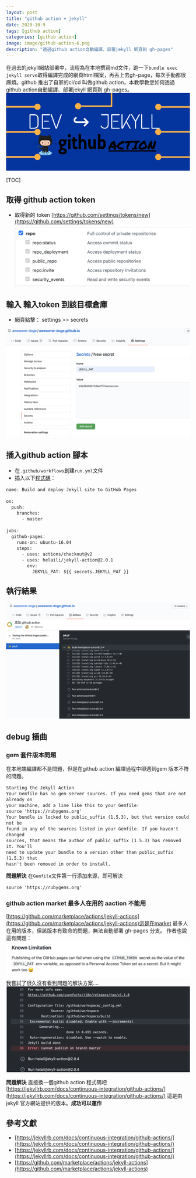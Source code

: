 ```yaml
---
layout: post
title: "github action + jekyll"
date: 2020-10-9
tags: [github action]
categories: [github action]
image: image/github-action-6.png
description: "透過github action自動編譯、部署jekyll 網頁到 gh-pages"
---
```

在過去的jekyll網站部署中，流程為在本地撰寫md文件，跑一下`bundle exec jekyll serve`取得編譯完成的網頁html檔案，再丟上去gh-page，每次手動都很麻煩。github 推出了自家的ci/cd 叫做github action，本教學教您如何透過github action自動編譯、部署jekyll 網頁到 gh-pages。
![](/image/github-action-6.png)

[TOC]

## 取得 github action token
* 取得新的 token [https://github.com/settings/tokens/new](https://github.com/settings/tokens/new)
![](/image/github-action-3.png)


## 輸入 輸入token 到該目標倉庫
* 網頁點擊： settings >> secrets

![](/image/github-action-1.png)

## 插入github action 腳本
* 在`.github/workflows`創建`run.yml`文件
* 插入以下[程式碼](https://jekyllrb.com/docs/continuous-integration/github-actions/)：

```
name: Build and deploy Jekyll site to GitHub Pages

on:
  push:
    branches:
      - master

jobs:
  github-pages:
    runs-on: ubuntu-16.04
    steps:
      - uses: actions/checkout@v2
      - uses: helaili/jekyll-action@2.0.1
        env:
          JEKYLL_PAT: ${{ secrets.JEKYLL_PAT }}
```

## 執行結果
![](/image/github-action-2.png)


## debug 插曲
### gem 套件版本問題
在本地端編譯都不是問題，但是在github action 編譯過程中卻遇到gem  版本不符的問題。
```
Starting the Jekyll Action
Your Gemfile has no gem server sources. If you need gems that are not already on
your machine, add a line like this to your Gemfile:
source 'https://rubygems.org'
Your bundle is locked to public_suffix (1.5.3), but that version could not be
found in any of the sources listed in your Gemfile. If you haven't changed
sources, that means the author of public_suffix (1.5.3) has removed it. You'll
need to update your bundle to a version other than public_suffix (1.5.3) that
hasn't been removed in order to install.
```
**問題解決**
在`Gemfile`文件第一行添加來源，即可解決
```
source 'https://rubygems.org'
```

### github action market 最多人在用的 aaction 不能用
[https://github.com/marketplace/actions/jekyll-actions](https://github.com/marketplace/actions/jekyll-actions)這是在market 最多人在用的版本，但該版本有致命的問題，無法自動部署 gh-pages 分支。
作者也說這有問題：
![](/image/github-action-4.png)
我嘗試了很久沒有看到問題的解決方案....
![](/image/github-action-5.png)

**問題解決**
直接換一個github action 程式碼吧
[https://jekyllrb.com/docs/continuous-integration/github-actions/](https://jekyllrb.com/docs/continuous-integration/github-actions/) 這是由jekyll 官方網站提供的版本。**成功可以運作**

## 參考文獻
* [https://jekyllrb.com/docs/continuous-integration/github-actions/](https://jekyllrb.com/docs/continuous-integration/github-actions/)
* [https://jekyllrb.com/docs/continuous-integration/github-actions/](https://jekyllrb.com/docs/continuous-integration/github-actions/)
* [https://github.com/marketplace/actions/jekyll-actions](https://github.com/marketplace/actions/jekyll-actions)